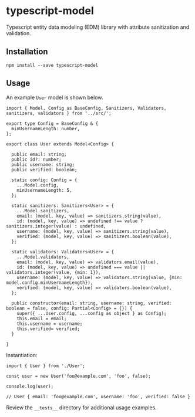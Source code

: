 # typescript-model

Typescript entity data modeling (EDM) library with attribute sanitization and validation.

## Installation

    npm install --save typescript-model

## Usage

An example `User` model is shown below.

    import { Model, Config as BaseConfig, Sanitizers, Validators, sanitizers, validators } from '../src/';

    export type Config = BaseConfig & {
      minUsernameLength: number,
    };

    export class User extends Model<Config> {

      public email: string;
      public id?: number;
      public username: string;
      public verified: boolean;

      static config: Config = {
        ...Model.config,
        minUsernameLength: 5,
      };

      static sanitizers: Sanitizers<User> = {
        ...Model.sanitizers,
        email: (model, key, value) => sanitizers.string(value),
        id: (model, key, value) => undefined !== value ? sanitizers.integer(value) : undefined,
        username: (model, key, value) => sanitizers.string(value),
        verified: (model, key, value) => sanitizers.boolean(value),
      };

      static validators: Validators<User> = {
        ...Model.validators,
        email: (model, key, value) => validators.email(value),
        id: (model, key, value) => undefined === value || validators.integer(value, {min: 1}),
        username: (model, key, value) => validators.string(value, {min: model.config.minUsernameLength}),
        verified: (model, key, value) => validators.boolean(value),
      };

      public constructor(email: string, username: string, verified: boolean = false, config: Partial<Config> = {}) {
        super({ ...User.config, ...config as object } as Config);
        this.email = email;
        this.username = username;
        this.verified= verified;
      }

    }

Instantiation:

    import { User } from './User';

    const user = new User('foo@example.com', 'foo', false);

    console.log(user);

    // User { email: 'foo@example.com', username: 'foo', verified: false }

 Review the `__tests__` directory for additional usage examples.
